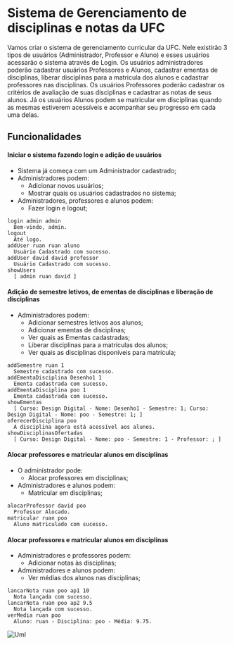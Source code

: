# Sistema de Gerenciamento de disciplinas e notas da UFC
Vamos criar o sistema de gerenciamento curricular da UFC. Nele existirão 3 tipos de usuários (Administrador, Professor e Aluno) e esses usuários acessarão o sistema através de Login. Os usuários administradores poderão cadastrar usuários Professores e Alunos, cadastrar ementas de disciplinas, liberar disciplinas para a matricula dos alunos e cadastrar professores nas disciplinas. Os usuários Professores poderão cadastrar os critérios de avaliação de suas disciplinas e cadastrar as notas de seus alunos. Já os usuários Alunos podem se matricular em disciplinas quando as mesmas estiverem acessíveis e acompanhar seu progresso em cada uma delas.

## Funcionalidades
#### Iniciar o sistema fazendo login e adição de usuários
- Sistema já começa com um Administrador cadastrado;
- Administradores podem:
  - Adicionar novos usuários;
  - Mostrar quais os usuários cadastrados no sistema;
- Administradores, professores e alunos podem:
  - Fazer login e logout;
```
login admin admin
  Bem-vindo, admin.
logout
  Até logo.
addUser ruan ruan aluno
  Usuário Cadastrado com sucesso.
addUser david david professor
  Usuário Cadastrado com sucesso.
showUsers
  [ admin ruan david ]
```
#### Adição de semestre letivos, de ementas de disciplinas e liberação de disciplinas
- Administradores podem:
  - Adicionar semestres letivos aos alunos;
  - Adicionar ementas de disciplinas;
  - Ver quais as Ementas cadastradas;
  - Liberar disciplinas para a matrículas dos alunos;
  - Ver quais as disciplinas disponíveis para matrícula;
```
addSemestre ruan 1
  Semestre cadastrado com sucesso.
addEmentaDisciplina Desenho1 1
  Ementa cadastrada com sucesso. 
addEmentaDisciplina poo 1
  Ementa cadastrada com sucesso.
showEmentas
  [ Curso: Design Digital - Nome: Desenho1 - Semestre: 1; Curso: Design Digital - Nome: poo - Semestre: 1; ]
oferecerDisciplina poo
  A disciplina agora está acessível aos alunos.
showDisciplinasOfertadas
  [ Curso: Design Digital - Nome: poo - Semestre: 1 - Professor: ; ]
```
#### Alocar professores e matricular alunos em disciplinas
- O administrador pode:
  - Alocar professores em disciplinas;
- Administradores e alunos podem:
  - Matricular em disciplinas;
```
alocarProfessor david poo
  Professor Alocado. 
matricular ruan poo
  Aluno matriculado com sucesso.
```
#### Alocar professores e matricular alunos em disciplinas
- Administradores e professores podem:
  - Adicionar notas às disciplinas;
- Administradores e alunos podem:
  - Ver médias dos alunos nas disciplinas;
```
lancarNota ruan poo ap1 10
  Nota lançada com sucesso. 
lancarNota ruan poo ap2 9.5
  Nota lançada com sucesso.
verMedia ruan poo
  Aluno: ruan - Disciplina: poo - Média: 9.75.
```
![Uml](gerenciamento_ufc)
